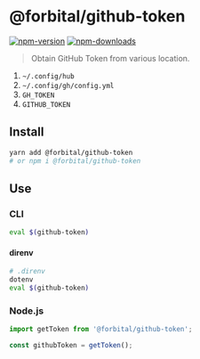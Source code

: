 # @forbital/github-token

[![npm-version]][npm-url]
[![npm-downloads]][npm-url]

> Obtain GitHub Token from various location.

1. `~/.config/hub`
2. `~/.config/gh/config.yml`
3. `GH_TOKEN`
4. `GITHUB_TOKEN`

[npm-version]: https://badgen.net/npm/v/@forbital/github-token
[npm-downloads]: https://badgen.net/npm/dt/@forbital/github-token
[npm-url]: https://npmjs.org/package/@forbital/github-token

## Install

```bash
yarn add @forbital/github-token
# or npm i @forbital/github-token
```

## Use

### CLI

```bash
eval $(github-token)
```

#### direnv

```bash
# .direnv
dotenv
eval $(github-token)
```

### Node.js

```js
import getToken from '@forbital/github-token';

const githubToken = getToken();
```
